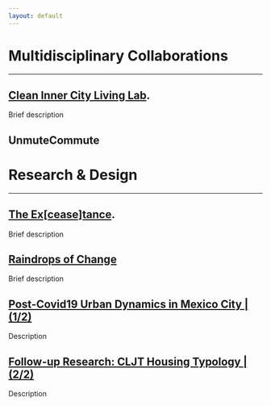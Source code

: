 ```yaml
---
layout: default
---
```


# Multidisciplinary Collaborations
---

## [Clean Inner City Living Lab](page-1.md).

Brief description

## UnmuteCommute

# Research & Design
---
## [The Ex[cease]tance](page2.md).

Brief description

## [Raindrops of Change](page3.md)

Brief description

## [Post-Covid19 Urban Dynamics in Mexico City | (1/2)](page4.md)

Description

## [Follow-up Research: CLJT Housing Typology | (2/2)](page5.md)

Description

